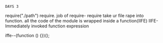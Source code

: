 `````````````````````````
DAYS 3
`````````````````````````
require("./path")
require. job of require- require take ur file rape into function.
all the code of the module is wrapped inside a function(IIFE)
IIFE- Immediately invoked  function expression

iffe--(function () {})();
